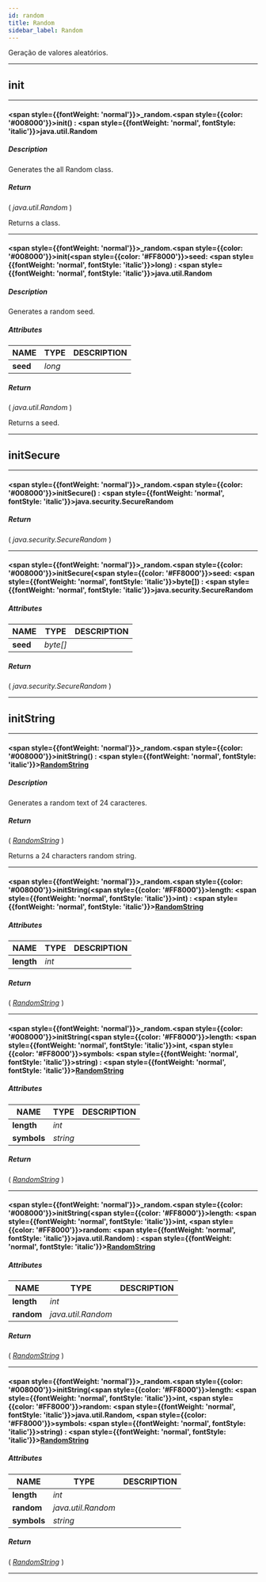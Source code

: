 ```yaml
---
id: random
title: Random
sidebar_label: Random
---
```


Geração de valores aleatórios.

---

## init

---

#### <span style={{fontWeight: 'normal'}}>_random</span>.<span style={{color: '#008000'}}>init</span>() : <span style={{fontWeight: 'normal', fontStyle: 'italic'}}>java.util.Random</span>
##### Description

Generates the all Random class.

##### Return

( _java.util.Random_ )

Returns a class.

---

#### <span style={{fontWeight: 'normal'}}>_random</span>.<span style={{color: '#008000'}}>init</span>(<span style={{color: '#FF8000'}}>seed</span>: <span style={{fontWeight: 'normal', fontStyle: 'italic'}}>long</span>) : <span style={{fontWeight: 'normal', fontStyle: 'italic'}}>java.util.Random</span>
##### Description

Generates a random seed.

##### Attributes

| NAME | TYPE | DESCRIPTION |
|---|---|---|
| **seed** | _long_ |   |

##### Return

( _java.util.Random_ )

Returns a seed.

---

## initSecure

---

#### <span style={{fontWeight: 'normal'}}>_random</span>.<span style={{color: '#008000'}}>initSecure</span>() : <span style={{fontWeight: 'normal', fontStyle: 'italic'}}>java.security.SecureRandom</span>
##### Return

( _java.security.SecureRandom_ )


---

#### <span style={{fontWeight: 'normal'}}>_random</span>.<span style={{color: '#008000'}}>initSecure</span>(<span style={{color: '#FF8000'}}>seed</span>: <span style={{fontWeight: 'normal', fontStyle: 'italic'}}>byte[]</span>) : <span style={{fontWeight: 'normal', fontStyle: 'italic'}}>java.security.SecureRandom</span>
##### Attributes

| NAME | TYPE | DESCRIPTION |
|---|---|---|
| **seed** | _byte[]_ |   |

##### Return

( _java.security.SecureRandom_ )


---

## initString

---

#### <span style={{fontWeight: 'normal'}}>_random</span>.<span style={{color: '#008000'}}>initString</span>() : <span style={{fontWeight: 'normal', fontStyle: 'italic'}}>[RandomString](../objects/RandomString)</span>
##### Description

Generates a random text of 24 caracteres.

##### Return

( _[RandomString](../objects/RandomString)_ )

Returns a 24 characters random string.

---

#### <span style={{fontWeight: 'normal'}}>_random</span>.<span style={{color: '#008000'}}>initString</span>(<span style={{color: '#FF8000'}}>length</span>: <span style={{fontWeight: 'normal', fontStyle: 'italic'}}>int</span>) : <span style={{fontWeight: 'normal', fontStyle: 'italic'}}>[RandomString](../objects/RandomString)</span>
##### Attributes

| NAME | TYPE | DESCRIPTION |
|---|---|---|
| **length** | _int_ |   |

##### Return

( _[RandomString](../objects/RandomString)_ )


---

#### <span style={{fontWeight: 'normal'}}>_random</span>.<span style={{color: '#008000'}}>initString</span>(<span style={{color: '#FF8000'}}>length</span>: <span style={{fontWeight: 'normal', fontStyle: 'italic'}}>int</span>, <span style={{color: '#FF8000'}}>symbols</span>: <span style={{fontWeight: 'normal', fontStyle: 'italic'}}>string</span>) : <span style={{fontWeight: 'normal', fontStyle: 'italic'}}>[RandomString](../objects/RandomString)</span>
##### Attributes

| NAME | TYPE | DESCRIPTION |
|---|---|---|
| **length** | _int_ |   |
| **symbols** | _string_ |   |

##### Return

( _[RandomString](../objects/RandomString)_ )


---

#### <span style={{fontWeight: 'normal'}}>_random</span>.<span style={{color: '#008000'}}>initString</span>(<span style={{color: '#FF8000'}}>length</span>: <span style={{fontWeight: 'normal', fontStyle: 'italic'}}>int</span>, <span style={{color: '#FF8000'}}>random</span>: <span style={{fontWeight: 'normal', fontStyle: 'italic'}}>java.util.Random</span>) : <span style={{fontWeight: 'normal', fontStyle: 'italic'}}>[RandomString](../objects/RandomString)</span>
##### Attributes

| NAME | TYPE | DESCRIPTION |
|---|---|---|
| **length** | _int_ |   |
| **random** | _java.util.Random_ |   |

##### Return

( _[RandomString](../objects/RandomString)_ )


---

#### <span style={{fontWeight: 'normal'}}>_random</span>.<span style={{color: '#008000'}}>initString</span>(<span style={{color: '#FF8000'}}>length</span>: <span style={{fontWeight: 'normal', fontStyle: 'italic'}}>int</span>, <span style={{color: '#FF8000'}}>random</span>: <span style={{fontWeight: 'normal', fontStyle: 'italic'}}>java.util.Random</span>, <span style={{color: '#FF8000'}}>symbols</span>: <span style={{fontWeight: 'normal', fontStyle: 'italic'}}>string</span>) : <span style={{fontWeight: 'normal', fontStyle: 'italic'}}>[RandomString](../objects/RandomString)</span>
##### Attributes

| NAME | TYPE | DESCRIPTION |
|---|---|---|
| **length** | _int_ |   |
| **random** | _java.util.Random_ |   |
| **symbols** | _string_ |   |

##### Return

( _[RandomString](../objects/RandomString)_ )


---

